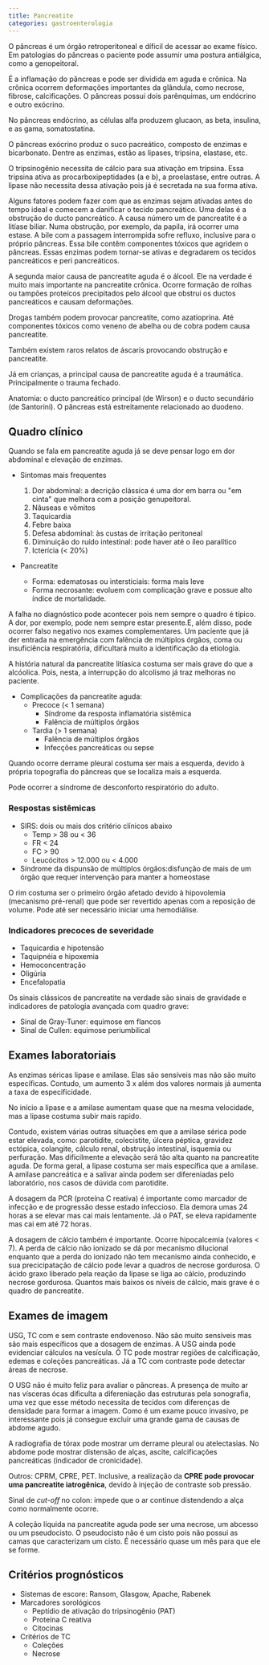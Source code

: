 ```yaml
---
title: Pancreatite
categories: gastroenterologia
---
```


O pâncreas é um órgão retroperitoneal e díficil de acessar ao exame físico. Em patologias do pâncreas  o paciente pode assumir uma postura antiálgica, como a genopeitoral.

É a inflamação do pâncreas e pode ser dividida em aguda e crônica. Na crônica ocorrem deformações importantes da glândula, como necrose, fibrose, calcificações. O pâncreas possui dois parênquimas, um endócrino e outro exócrino.

No pâncreas endócrino, as células alfa produzem glucaon, as beta, insulina, e as gama, somatostatina.

O pâncreas exócrino produz o suco pacreático, composto de enzimas e bicarbonato. Dentre as enzimas, estão as lipases, tripsina, elastase, etc.

O tripsinogênio necessita de cálcio para sua ativação em tripsina. Essa tripsina ativa as procarboxipeptidades (a e b), a proelastase, entre outras.
A lipase não necessita dessa ativação pois já é secretada na sua forma ativa.

Alguns fatores podem fazer com que as enzimas sejam ativadas antes do tempo ideal e comecem a danificar o tecido pancreático. Uma delas é a obstrução do ducto pancreático. A causa número um de pancreatite é a litíase biliar. Numa obstrução, por exemplo, da papila, irá ocorrer uma estase. A bile com a passagem interrompida sofre refluxo, inclusive para o próprio pâncreas. Essa bile contêm componentes tóxicos que agridem o pâncreas. Essas enzimas podem tornar-se ativas e degradarem os tecidos pancreáticos e peri pancreáticos.

A segunda  maior causa de pancreatite aguda é o álcool. Ele na verdade é muito mais importante na pancreatite crônica. Ocorre formação de rolhas ou tampões proteícos precipitados pelo álcool que obstrui os ductos pancreáticos e causam deformações.

Drogas também podem provocar pancreatite, como azatioprina. Até componentes tóxicos como veneno de abelha ou de cobra podem causa pancreatite.

Também existem raros relatos de áscaris provocando obstrução e pancreatite.

Já em crianças, a principal causa de pancreatite aguda é a traumática. Principalmente o trauma fechado.

Anatomia: o ducto pancreático principal (de Wirson) e o ducto secundário (de Santorini). O pâncreas está estreitamente relacionado ao duodeno.

## Quadro clínico

Quando se fala em pancreatite aguda já se deve pensar logo em dor abdominal e elevação de enzimas.

* Sintomas mais frequentes
  1. Dor abdominal: a decrição clássica é uma dor em barra ou "em cinta" que melhora com a posição genupeitoral.
  2. Nâuseas e vômitos
  3. Taquicardia
  4. Febre baixa
  5. Defesa abdominal: às custas de irritação peritoneal
  6. Diminuição do ruído intestinal: pode haver até o íleo paralítico
  7. Icterícia (< 20%)

* Pancreatite
  * Forma: edematosas ou intersticiais: forma mais leve
  * Forma necrosante: evoluem com complicação grave e possue alto índice de mortalidade.

A falha no diagnóstico pode acontecer pois nem sempre o quadro é típico. A dor, por exemplo, pode nem sempre estar presente.E, além disso, pode ocorrer falso negativo nos exames complementares. Um paciente que já der entrada na emergência com falência de múltiplos órgãos, coma ou insuficiência respiratória, dificultará muito a identificação da etiologia.

A história natural da pancreatite litíasica costuma ser mais grave do que a alcóolica. Pois, nesta, a interrupção do alcolismo já traz melhoras no paciente.


* Complicações da pancreatite aguda:
  * Precoce (< 1 semana)
    * Síndrome da resposta inflamatória sistêmica
    * Falência de múltiplos órgãos
  * Tardia (> 1 semana)
    * Falência de múltiplos órgãos
    * Infecções pancreáticas ou sepse

Quando ocorre derrame pleural costuma ser mais a esquerda, devido à própria topografia do pâncreas que se localiza mais a esquerda.

Pode ocorrer a síndrome de desconforto respiratório do adulto.


### Respostas sistêmicas

* SIRS: dois ou mais dos critério clínicos abaixo
  * Temp > 38 ou < 36
  * FR < 24
  * FC > 90
  * Leucócitos > 12.000 ou < 4.000
* Síndrome da dispunsão de múltiplos órgãos:disfunção de mais de um órgão que requer intervenção para manter a homeostase

O rim costuma ser o primeiro órgão afetado devido à hipovolemia (mecanismo pré-renal) que pode ser revertido apenas com a reposição de volume. Pode até ser necessário iniciar uma hemodiálise.

### Indicadores precoces de severidade

* Taquicardia e hipotensão
* Taquipnéia e hipoxemia
* Hemoconcentração
* Oligúria
* Encefalopatia

Os sinais clássicos de pancreatite na verdade são sinais de gravidade e indicadores de patologia avançada com quadro grave:

* Sinal de Gray-Tuner: equimose em flancos
* Sinal de Cullen: equimose periumbilical

## Exames laboratoriais

As enzimas séricas lipase e amilase. Elas são sensíveis mas não são muito específicas. Contudo, um aumento 3 x além dos valores normais já aumenta a taxa de especificidade.

No início a lipase e a amilase aumentam quase que na mesma velocidade, mas a lipase costuma subir mais rapido.

Contudo, existem várias outras situações em que a amilase sérica pode estar elevada, como: parotidite, colecistite, úlcera péptica, gravidez ectópica, colangite, cálculo renal, obstrução intestinal, isquemia ou perfuração. Mas dificilmente a elevação será tão alta quanto na pancreatite aguda. De forma geral, a lipase costuma ser mais específica que a amilase. A amilase pancreática e a salivar ainda podem ser difereniadas pelo laboratório, nos casos de dúvida com parotidite.

A dosagem da PCR (proteína C reativa) é importante como marcador de infecção e de progressão desse estado infeccioso. Ela demora umas 24 horas a se elevar mas cai mais lentamente. Já o PAT, se eleva rapidamente mas cai em até 72 horas.

A dosagem de cálcio também é importante. Ocorre hipocalcemia (valores < 7). A perda de cálcio não ionizado se dá por mecanismo dilucional enquanto que a perda do ionizado não tem mecanismo ainda conhecido, e sua precicipatação de cálcio pode levar a quadros de necrose gordurosa. O ácido graxo liberado pela reação da lipase se liga ao cálcio, produzindo necrose gordurosa. Quantos mais baixos os níveis de cálcio, mais grave é o quadro de pancreatite.


## Exames de imagem

USG, TC com e sem contraste endovenoso. Não são muito sensíveis mas são mais específicos que a dosagem de enzimas. A USG ainda pode evidenciar cálculos na vesícula. O TC pode mostrar regiões de calcificação, edemas e coleções pancreáticas. Já a TC com contraste pode detectar áreas de necrose.

O USG não é muito feliz para avaliar o pâncreas. A presença de muito ar nas vísceras ócas dificulta a difereniação das estruturas pela sonografia, uma vez que esse método necessita de tecidos com diferenças de densidade para formar a imagem. Como é um exame pouco invasivo, pe interessante pois já consegue excluir uma grande gama de causas de abdome agudo.

A radiografia de tórax pode mostrar um derrame pleural ou atelectasias. No abdome pode mostrar distensão de alças, ascite, calcificações pancreáticas (indicador de cronicidade).

Outros: CPRM, CPRE, PET. Inclusive, a realização da **CPRE pode provocar uma pancreatite iatrogênica**, devido à injeção de contraste sob pressão.

Sinal de _cut-off_ no colon: impede que o ar continue distendendo a alça como normalmente ocorre.

A coleção líquida na pancreatite aguda pode ser uma necrose, um abcesso ou um pseudocisto.
O pseudocisto não é um cisto pois não possui as camas que caracterizam um cisto. É necessário quase um mês para que ele se forme.

## Critérios prognósticos

* Sistemas de escore: Ransom, Glasgow, Apache, Rabenek
* Marcadores sorológicos
  * Peptídio de ativação do tripsinogênio (PAT)
  * Proteína C reativa
  * Citocinas
* Critérios de TC
  * Coleções
  * Necrose
